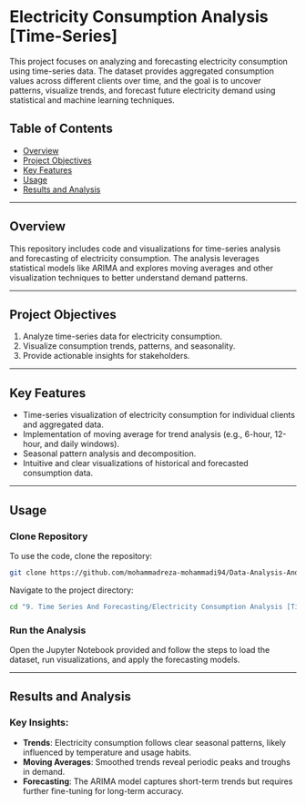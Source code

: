 # Electricity Consumption Analysis [Time-Series]

This project focuses on analyzing and forecasting electricity consumption using time-series data. The dataset provides aggregated consumption values across different clients over time, and the goal is to uncover patterns, visualize trends, and forecast future electricity demand using statistical and machine learning techniques.

## Table of Contents

- [Overview](#overview)
- [Project Objectives](#project-objectives)
- [Key Features](#key-features)
- [Usage](#usage)
- [Results and Analysis](#results-and-analysis)


---

## Overview

This repository includes code and visualizations for time-series analysis and forecasting of electricity consumption. The analysis leverages statistical models like ARIMA and explores moving averages and other visualization techniques to better understand demand patterns.

---

## Project Objectives

1. Analyze time-series data for electricity consumption.
2. Visualize consumption trends, patterns, and seasonality.
3. Provide actionable insights for stakeholders.

---

## Key Features

- Time-series visualization of electricity consumption for individual clients and aggregated data.
- Implementation of moving average for trend analysis (e.g., 6-hour, 12-hour, and daily windows).
- Seasonal pattern analysis and decomposition.
- Intuitive and clear visualizations of historical and forecasted consumption data.

---

## Usage

### Clone Repository
To use the code, clone the repository:

```bash
git clone https://github.com/mohammadreza-mohammadi94/Data-Analysis-And-Machine-Learning-Projects.git
```

Navigate to the project directory:

```bash
cd "9. Time Series And Forecasting/Electricity Consumption Analysis [Time-Series]"
```

### Run the Analysis
Open the Jupyter Notebook provided and follow the steps to load the dataset, run visualizations, and apply the forecasting models.

---

## Results and Analysis

### Key Insights:
- **Trends**: Electricity consumption follows clear seasonal patterns, likely influenced by temperature and usage habits.
- **Moving Averages**: Smoothed trends reveal periodic peaks and troughs in demand.
- **Forecasting**: The ARIMA model captures short-term trends but requires further fine-tuning for long-term accuracy.
